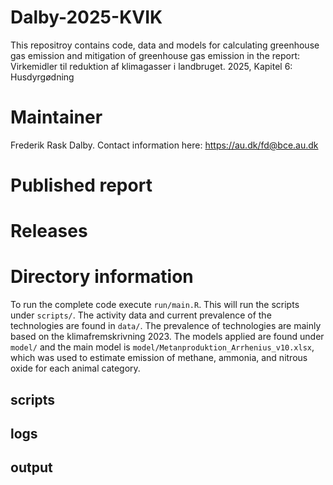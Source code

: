 # Dalby-2025-KVIK
This repositroy contains code, data and models for calculating greenhouse gas emission and mitigation of greenhouse gas emission in the report:
Virkemidler til reduktion af klimagasser i landbruget. 2025, Kapitel 6: Husdyrgødning  

# Maintainer
Frederik Rask Dalby.
Contact information here: <https://au.dk/fd@bce.au.dk>

# Published report

# Releases

# Directory information
To run the complete code execute `run/main.R`. This will run the scripts under `scripts/`. The activity data and current prevalence of the technologies are found in `data/`. The prevalence of technologies are mainly based on the klimafremskrivning 2023. 
The models applied are found under `model/` and the main model is `model/Metanproduktion_Arrhenius_v10.xlsx`, which was used to estimate emission of methane, ammonia, and nitrous oxide for each animal category.

## scripts

## logs

## output







